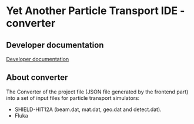 # Yet Another Particle Transport IDE - converter

## Developer documentation
[Developer documentation](https://yaptide.github.io/for_developers/converter/)

## About converter
The Converter of the project file (JSON file generated by the frontend part) into a set of input files for particle transport simulators:

- SHIELD-HIT12A (beam.dat, mat.dat, geo.dat and detect.dat).
- Fluka
